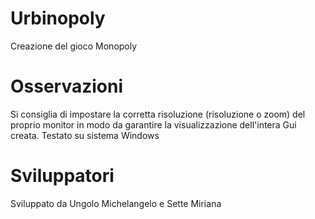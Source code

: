 # Urbinopoly
 Creazione del gioco Monopoly

# Osservazioni
Si consiglia di impostare la corretta risoluzione (risoluzione o zoom) del proprio monitor in modo da garantire la visualizzazione dell'intera Gui creata. Testato su sistema Windows

# Sviluppatori
Sviluppato da Ungolo Michelangelo e Sette Miriana
